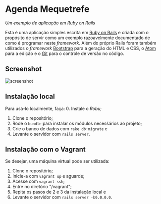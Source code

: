 # Agenda Mequetrefe
_Um exemplo de aplicação em Ruby on Rails_

Esta é uma aplicação simples escrita em [Ruby on Rails](http://rubyonrails.org/) e criada com o propósito de servir como um exemplo razoavelmente documentado de como é programar neste _framework_. Além do próprio Rails foram também utilizados o _framework_ [Bootstrap](http://getbootstrap.com/) para a geração do HTML e CSS, o [Atom](https://atom.io/) para a edição e o [Git](https://git-scm.com/) para o controle de versão no código.

## Screenshot
![screenshot](https://giovannireisnunes.files.wordpress.com/2016/05/rails-3_formulc3a1rio.png)

## Instalação local
Para usá-lo localmente, faça:
  0. Instale o *Robu*;
  1. Clone o repositório;
  2. Rode o ```bundle``` para instalar os módulos necesśários ao projeto;
  3. Crie o banco de dados com ```rake db:migrate``` e
  4. Levante o servidor com ```rails server```.

## Instalação com o Vagrant
Se desejar, uma máquina virtual pode ser utilizada:
  1. Clone o repositório;
  2. Inicie-a com ```vagrant up``` e aguarde;
  3. Acesse com ```vagrant ssh```;
  4. Entre no diretório "/vagrant";
  5. Repita os pasos de 2 e 3 da instalação local e
  6. Levante o servidor com ```rails server -b0.0.0.0```.
